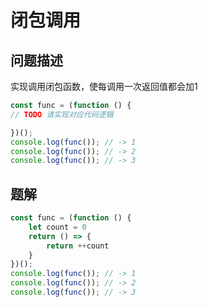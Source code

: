# 闭包调用

## 问题描述
实现调用闭包函数，使每调用一次返回值都会加1

```js
const func = (function () {
// TODO 请实现对应代码逻辑

})();
console.log(func()); // -> 1
console.log(func()); // -> 2
console.log(func()); // -> 3
```

## 题解
```js
const func = (function () {
    let count = 0
    return () => {
        return ++count
    }
})();
console.log(func()); // -> 1
console.log(func()); // -> 2
console.log(func()); // -> 3
```

<comment/>
<tongji/>